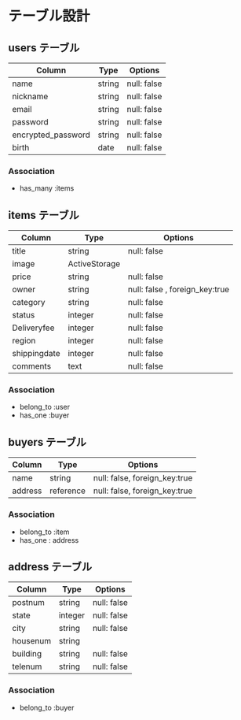 # テーブル設計

## users テーブル

| Column       | Type   | Options     |
| --------     | ------ | ----------- |
| name         | string | null: false |
| nickname     | string | null: false |
| email        | string | null: false |
| password     | string | null: false |
| encrypted_password| string | null: false |
| birth        | date | null: false |

### Association
- has_many :items

## items テーブル
| Column    | Type   | Options     |
| --------- | ------ | ----------- |
| title     | string | null: false |
| image     | ActiveStorage  |
| price     | string | null: false |
| owner     | string | null: false , foreign_key:true|
| category  | string | null: false |
| status    | integer | null: false |
| Deliveryfee| integer | null: false |
| region    | integer | null: false |
|shippingdate| integer | null: false |
| comments  | text   | null: false |

### Association
- belong_to :user
- has_one :buyer


## buyers テーブル
| Column | Type       | Options                        |
| ------ | ---------- | ------------------------------ |
| name   | string     | null: false, foreign_key:true |
| address| reference  | null: false, foreign_key:true |


### Association
- belong_to :item
- has_one : address

## address テーブル
| Column | Type       | Options                        |
| ------ | ---------- | ------------------------------ |
| postnum| string     | null: false|
| state  | integer     | null: false|
| city   | string     | null: false|
|housenum| string     |            |
|building| string     | null: false|
|telenum | string     | null: false|

### Association
- belong_to :buyer